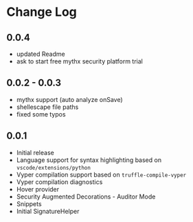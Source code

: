 # Change Log

## 0.0.4
- updated Readme
- ask to start free mythx security platform trial 

## 0.0.2 - 0.0.3
- mythx support (auto analyze onSave)
- shellescape file paths
- fixed some typos

## 0.0.1
- Initial release
- Language support for syntax highlighting based on `vscode/extensions/python`
- Vyper compilation support based on `truffle-compile-vyper`
- Vyper compilation diagnostics
- Hover provider
- Security Augmented Decorations - Auditor Mode
- Snippets
- Initial SignatureHelper
